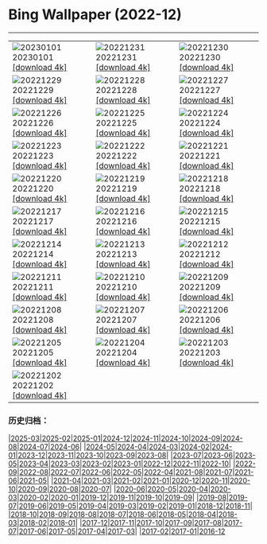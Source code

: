 # Bing Wallpaper (2022-12)
**************

<table><tr><td><img class="wallpaper" src="https://www.bing.com/th?id=OHR.SydneyNYE_EN-US3807524923_1920x1080.jpg" alt="20230101"> 20230101 <a href="https://www.bing.com/th?id=OHR.SydneyNYE_EN-US3807524923_UHD.jpg">[download 4k]</a></td><td><img class="wallpaper" src="https://www.bing.com/th?id=OHR.ChalkRock_EN-US3353441410_1920x1080.jpg" alt="20221231"> 20221231 <a href="https://www.bing.com/th?id=OHR.ChalkRock_EN-US3353441410_UHD.jpg">[download 4k]</a></td><td><img class="wallpaper" src="https://www.bing.com/th?id=OHR.ButterflyEffect_EN-US4238684091_1920x1080.jpg" alt="20221230"> 20221230 <a href="https://www.bing.com/th?id=OHR.ButterflyEffect_EN-US4238684091_UHD.jpg">[download 4k]</a></td></tr><tr><td><img class="wallpaper" src="https://www.bing.com/th?id=OHR.ChiesaBianca_EN-US6649530996_1920x1080.jpg" alt="20221229"> 20221229 <a href="https://www.bing.com/th?id=OHR.ChiesaBianca_EN-US6649530996_UHD.jpg">[download 4k]</a></td><td><img class="wallpaper" src="https://www.bing.com/th?id=OHR.BlueLagoon_EN-US6577382520_1920x1080.jpg" alt="20221228"> 20221228 <a href="https://www.bing.com/th?id=OHR.BlueLagoon_EN-US6577382520_UHD.jpg">[download 4k]</a></td><td><img class="wallpaper" src="https://www.bing.com/th?id=OHR.BeverleyWestwood_EN-US6464100653_1920x1080.jpg" alt="20221227"> 20221227 <a href="https://www.bing.com/th?id=OHR.BeverleyWestwood_EN-US6464100653_UHD.jpg">[download 4k]</a></td></tr><tr><td><img class="wallpaper" src="https://www.bing.com/th?id=OHR.ChristmasSouvenir_EN-US6355954352_1920x1080.jpg" alt="20221226"> 20221226 <a href="https://www.bing.com/th?id=OHR.ChristmasSouvenir_EN-US6355954352_UHD.jpg">[download 4k]</a></td><td><img class="wallpaper" src="https://www.bing.com/th?id=OHR.AmalgaTree_EN-US6271369167_1920x1080.jpg" alt="20221225"> 20221225 <a href="https://www.bing.com/th?id=OHR.AmalgaTree_EN-US6271369167_UHD.jpg">[download 4k]</a></td><td><img class="wallpaper" src="https://www.bing.com/th?id=OHR.GentooGrievances_EN-US6133793039_1920x1080.jpg" alt="20221224"> 20221224 <a href="https://www.bing.com/th?id=OHR.GentooGrievances_EN-US6133793039_UHD.jpg">[download 4k]</a></td></tr><tr><td><img class="wallpaper" src="https://www.bing.com/th?id=OHR.TreeGaleriesLafayette_EN-US9731347729_1920x1080.jpg" alt="20221223"> 20221223 <a href="https://www.bing.com/th?id=OHR.TreeGaleriesLafayette_EN-US9731347729_UHD.jpg">[download 4k]</a></td><td><img class="wallpaper" src="https://www.bing.com/th?id=OHR.SolarHalo_EN-US5994527098_1920x1080.jpg" alt="20221222"> 20221222 <a href="https://www.bing.com/th?id=OHR.SolarHalo_EN-US5994527098_UHD.jpg">[download 4k]</a></td><td><img class="wallpaper" src="https://www.bing.com/th?id=OHR.PalaceBelvedere_EN-US5817237970_1920x1080.jpg" alt="20221221"> 20221221 <a href="https://www.bing.com/th?id=OHR.PalaceBelvedere_EN-US5817237970_UHD.jpg">[download 4k]</a></td></tr><tr><td><img class="wallpaper" src="https://www.bing.com/th?id=OHR.WinterberryBush_EN-US5722169778_1920x1080.jpg" alt="20221220"> 20221220 <a href="https://www.bing.com/th?id=OHR.WinterberryBush_EN-US5722169778_UHD.jpg">[download 4k]</a></td><td><img class="wallpaper" src="https://www.bing.com/th?id=OHR.SouthBeach_EN-US5638482869_1920x1080.jpg" alt="20221219"> 20221219 <a href="https://www.bing.com/th?id=OHR.SouthBeach_EN-US5638482869_UHD.jpg">[download 4k]</a></td><td><img class="wallpaper" src="https://www.bing.com/th?id=OHR.GlacierGoats_EN-US5564943350_1920x1080.jpg" alt="20221218"> 20221218 <a href="https://www.bing.com/th?id=OHR.GlacierGoats_EN-US5564943350_UHD.jpg">[download 4k]</a></td></tr><tr><td><img class="wallpaper" src="https://www.bing.com/th?id=OHR.AtlantaLights_EN-US5495340965_1920x1080.jpg" alt="20221217"> 20221217 <a href="https://www.bing.com/th?id=OHR.AtlantaLights_EN-US5495340965_UHD.jpg">[download 4k]</a></td><td><img class="wallpaper" src="https://www.bing.com/th?id=OHR.Borovets_EN-US3037571286_1920x1080.jpg" alt="20221216"> 20221216 <a href="https://www.bing.com/th?id=OHR.Borovets_EN-US3037571286_UHD.jpg">[download 4k]</a></td><td><img class="wallpaper" src="https://www.bing.com/th?id=OHR.GildedFlicker_EN-US2911251361_1920x1080.jpg" alt="20221215"> 20221215 <a href="https://www.bing.com/th?id=OHR.GildedFlicker_EN-US2911251361_UHD.jpg">[download 4k]</a></td></tr><tr><td><img class="wallpaper" src="https://www.bing.com/th?id=OHR.InstagramHallstatt_EN-US2608371794_1920x1080.jpg" alt="20221214"> 20221214 <a href="https://www.bing.com/th?id=OHR.InstagramHallstatt_EN-US2608371794_UHD.jpg">[download 4k]</a></td><td><img class="wallpaper" src="https://www.bing.com/th?id=OHR.PoinsettiaDay_EN-US2361694439_1920x1080.jpg" alt="20221213"> 20221213 <a href="https://www.bing.com/th?id=OHR.PoinsettiaDay_EN-US2361694439_UHD.jpg">[download 4k]</a></td><td><img class="wallpaper" src="https://www.bing.com/th?id=OHR.TangleCreekFalls_EN-US2231198096_1920x1080.jpg" alt="20221212"> 20221212 <a href="https://www.bing.com/th?id=OHR.TangleCreekFalls_EN-US2231198096_UHD.jpg">[download 4k]</a></td></tr><tr><td><img class="wallpaper" src="https://www.bing.com/th?id=OHR.SaltDesert_EN-US2123050087_1920x1080.jpg" alt="20221211"> 20221211 <a href="https://www.bing.com/th?id=OHR.SaltDesert_EN-US2123050087_UHD.jpg">[download 4k]</a></td><td><img class="wallpaper" src="https://www.bing.com/th?id=OHR.NorwayMuskox_EN-US1914627688_1920x1080.jpg" alt="20221210"> 20221210 <a href="https://www.bing.com/th?id=OHR.NorwayMuskox_EN-US1914627688_UHD.jpg">[download 4k]</a></td><td><img class="wallpaper" src="https://www.bing.com/th?id=OHR.FlorenceAerial_EN-US1751882328_1920x1080.jpg" alt="20221209"> 20221209 <a href="https://www.bing.com/th?id=OHR.FlorenceAerial_EN-US1751882328_UHD.jpg">[download 4k]</a></td></tr><tr><td><img class="wallpaper" src="https://www.bing.com/th?id=OHR.KaneoheHI_EN-US1621373073_1920x1080.jpg" alt="20221208"> 20221208 <a href="https://www.bing.com/th?id=OHR.KaneoheHI_EN-US1621373073_UHD.jpg">[download 4k]</a></td><td><img class="wallpaper" src="https://www.bing.com/th?id=OHR.GreatEgret_EN-US1489292796_1920x1080.jpg" alt="20221207"> 20221207 <a href="https://www.bing.com/th?id=OHR.GreatEgret_EN-US1489292796_UHD.jpg">[download 4k]</a></td><td><img class="wallpaper" src="https://www.bing.com/th?id=OHR.StNick_EN-US1370158441_1920x1080.jpg" alt="20221206"> 20221206 <a href="https://www.bing.com/th?id=OHR.StNick_EN-US1370158441_UHD.jpg">[download 4k]</a></td></tr><tr><td><img class="wallpaper" src="https://www.bing.com/th?id=OHR.KilimanjaroElephants_EN-US1249382486_1920x1080.jpg" alt="20221205"> 20221205 <a href="https://www.bing.com/th?id=OHR.KilimanjaroElephants_EN-US1249382486_UHD.jpg">[download 4k]</a></td><td><img class="wallpaper" src="https://www.bing.com/th?id=OHR.MiamiDT_EN-US0878462019_1920x1080.jpg" alt="20221204"> 20221204 <a href="https://www.bing.com/th?id=OHR.MiamiDT_EN-US0878462019_UHD.jpg">[download 4k]</a></td><td><img class="wallpaper" src="https://www.bing.com/th?id=OHR.BraidedRiverDelta_EN-US0693594934_1920x1080.jpg" alt="20221203"> 20221203 <a href="https://www.bing.com/th?id=OHR.BraidedRiverDelta_EN-US0693594934_UHD.jpg">[download 4k]</a></td></tr><tr><td><img class="wallpaper" src="https://www.bing.com/th?id=OHR.AntarcticaDay_EN-US9921573438_1920x1080.jpg" alt="20221202"> 20221202 <a href="https://www.bing.com/th?id=OHR.AntarcticaDay_EN-US9921573438_UHD.jpg">[download 4k]</a></td><td></td><td></td></tr></table>

### 历史归档：

|[2025-03](/../2025-03/2025-03.md)|[2025-02](/../2025-02/2025-02.md)|[2025-01](/../2025-01/2025-01.md)|[2024-12](/../2024-12/2024-12.md)|[2024-11](/../2024-11/2024-11.md)|[2024-10](/../2024-10/2024-10.md)|[2024-09](/../2024-09/2024-09.md)|[2024-08](/../2024-08/2024-08.md)|[2024-07](/../2024-07/2024-07.md)|[2024-06](/../2024-06/2024-06.md)|
|[2024-05](/../2024-05/2024-05.md)|[2024-04](/../2024-04/2024-04.md)|[2024-03](/../2024-03/2024-03.md)|[2024-02](/../2024-02/2024-02.md)|[2024-01](/../2024-01/2024-01.md)|[2023-12](/../2023-12/2023-12.md)|[2023-11](/../2023-11/2023-11.md)|[2023-10](/../2023-10/2023-10.md)|[2023-09](/../2023-09/2023-09.md)|[2023-08](/../2023-08/2023-08.md)|
|[2023-07](/../2023-07/2023-07.md)|[2023-06](/../2023-06/2023-06.md)|[2023-05](/../2023-05/2023-05.md)|[2023-04](/../2023-04/2023-04.md)|[2023-03](/../2023-03/2023-03.md)|[2023-02](/../2023-02/2023-02.md)|[2023-01](/../2023-01/2023-01.md)|[2022-12](/2022-12.md)|[2022-11](/../2022-11/2022-11.md)|[2022-10](/../2022-10/2022-10.md)|
|[2022-09](/../2022-09/2022-09.md)|[2022-08](/../2022-08/2022-08.md)|[2022-07](/../2022-07/2022-07.md)|[2022-06](/../2022-06/2022-06.md)|[2022-05](/../2022-05/2022-05.md)|[2022-04](/../2022-04/2022-04.md)|[2021-08](/../2021-08/2021-08.md)|[2021-07](/../2021-07/2021-07.md)|[2021-06](/../2021-06/2021-06.md)|[2021-05](/../2021-05/2021-05.md)|
|[2021-04](/../2021-04/2021-04.md)|[2021-03](/../2021-03/2021-03.md)|[2021-02](/../2021-02/2021-02.md)|[2021-01](/../2021-01/2021-01.md)|[2020-12](/../2020-12/2020-12.md)|[2020-11](/../2020-11/2020-11.md)|[2020-10](/../2020-10/2020-10.md)|[2020-09](/../2020-09/2020-09.md)|[2020-08](/../2020-08/2020-08.md)|[2020-07](/../2020-07/2020-07.md)|
|[2020-06](/../2020-06/2020-06.md)|[2020-05](/../2020-05/2020-05.md)|[2020-04](/../2020-04/2020-04.md)|[2020-03](/../2020-03/2020-03.md)|[2020-02](/../2020-02/2020-02.md)|[2020-01](/../2020-01/2020-01.md)|[2019-12](/../2019-12/2019-12.md)|[2019-11](/../2019-11/2019-11.md)|[2019-10](/../2019-10/2019-10.md)|[2019-09](/../2019-09/2019-09.md)|
|[2019-08](/../2019-08/2019-08.md)|[2019-07](/../2019-07/2019-07.md)|[2019-06](/../2019-06/2019-06.md)|[2019-05](/../2019-05/2019-05.md)|[2019-04](/../2019-04/2019-04.md)|[2019-03](/../2019-03/2019-03.md)|[2019-02](/../2019-02/2019-02.md)|[2019-01](/../2019-01/2019-01.md)|[2018-12](/../2018-12/2018-12.md)|[2018-11](/../2018-11/2018-11.md)|
|[2018-10](/../2018-10/2018-10.md)|[2018-09](/../2018-09/2018-09.md)|[2018-08](/../2018-08/2018-08.md)|[2018-07](/../2018-07/2018-07.md)|[2018-06](/../2018-06/2018-06.md)|[2018-05](/../2018-05/2018-05.md)|[2018-04](/../2018-04/2018-04.md)|[2018-03](/../2018-03/2018-03.md)|[2018-02](/../2018-02/2018-02.md)|[2018-01](/../2018-01/2018-01.md)|
|[2017-12](/../2017-12/2017-12.md)|[2017-11](/../2017-11/2017-11.md)|[2017-10](/../2017-10/2017-10.md)|[2017-09](/../2017-09/2017-09.md)|[2017-08](/../2017-08/2017-08.md)|[2017-07](/../2017-07/2017-07.md)|[2017-06](/../2017-06/2017-06.md)|[2017-05](/../2017-05/2017-05.md)|[2017-04](/../2017-04/2017-04.md)|[2017-03](/../2017-03/2017-03.md)|
|[2017-02](/../2017-02/2017-02.md)|[2017-01](/../2017-01/2017-01.md)|[2016-12](/../2016-12/2016-12.md)